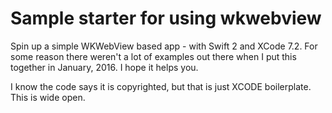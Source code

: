# Sample starter for using wkwebview

Spin up a simple WKWebView based app - with Swift 2 and XCode 7.2. For some reason there weren't a lot of examples out there when I put this together in January, 2016. I hope it helps you.

I know the code says it is copyrighted, but that is just XCODE boilerplate. This is wide open.
